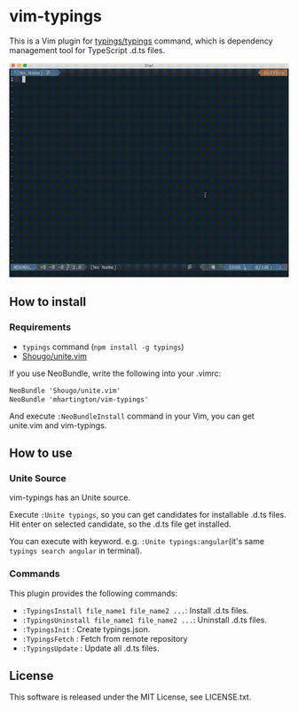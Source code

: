# vim-typings

This is a Vim plugin for [typings/typings](https://github.com/typings/typings) command, which is dependency management tool for TypeScript .d.ts files.

![screen](screen.gif)

## How to install
### Requirements

* `typings` command (`npm install -g typings`)
* [Shougo/unite.vim](https://github.com/Shougo/unite.vim)

If you use NeoBundle, write the following into your .vimrc:

```vim
NeoBundle 'Shougo/unite.vim'
NeoBundle 'mhartington/vim-typings'
```

And execute `:NeoBundleInstall` command in your Vim, you can get unite.vim and vim-typings.

## How to use
### Unite Source
vim-typings has an Unite source.

Execute `:Unite typings`, so you can get candidates for installable .d.ts files.
Hit enter on selected candidate, so the .d.ts file get installed.

You can execute with keyword. e.g. `:Unite typings:angular`(it's same `typings search angular` in terminal).

### Commands
This plugin provides the following commands:

* `:TypingsInstall file_name1 file_name2 ...`: Install .d.ts files.
* `:TypingsUninstall file_name1 file_name2 ...`: Uninstall .d.ts files.
* `:TypingsInit` : Create typings.json.
* `:TypingsFetch` : Fetch from remote repository
* `:TypingsUpdate` : Update all .d.ts files.

## License
This software is released under the MIT License, see LICENSE.txt.


